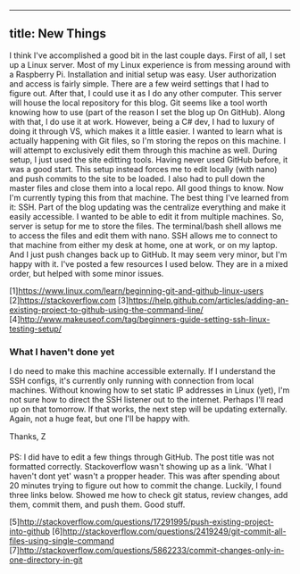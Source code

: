 
---
title: New Things
---

I think I've accomplished a good bit in the last couple days. First of all, I set up a Linux server. Most of my Linux experience is from messing around with a Raspberry Pi. Installation and initial setup was easy. User authorization and access is fairly simple. There are a few weird settings that I had to figure out. After that, I could use it as I do any other computer. This server will house the local repository for this blog. Git seems like a tool worth knowing how to use (part of the reason I set the blog up On GitHub). Along with that, I do use it at work. However, being a C# dev, I had to luxury of doing it through VS, which makes it a little easier. I wanted to learn what is actually happening with Git files, so I'm storing the repos on this machine. I will attempt to exclusively edit them through this machine as well. During setup, I just used the site editting tools. Having never used GitHub before, it was a good start. This setup instead forces me to edit locally (with nano) and push commits to the site to be loaded. I also had to pull down the master files and close them into a local repo. All good things to know. Now I'm currently typing this from that machine. The best thing I've learned from it: SSH. Part of the blog updating was the centralize everything and make it easily accessible. I wanted to be able to edit it from multiple machines. So, server is setup for me to store the files. The terminal/bash shell allows me to access the files and edit them with nano. SSH allows me to connect to that machine from either my desk at home, one at work, or on my laptop. And I just push changes back up to GitHub. It may seem very minor, but I'm happy with it. I've posted a few resources I used below. They are in a mixed order, but helped with some minor issues. 

[1]https://www.linux.com/learn/beginning-git-and-github-linux-users
[2]https://stackoverflow.com
[3]https://help.github.com/articles/adding-an-existing-project-to-github-using-the-command-line/
[4]http://www.makeuseof.com/tag/beginners-guide-setting-ssh-linux-testing-setup/

### What I haven't done yet

I do need to make this machine accessible externally. If I understand the SSH configs, it's currently only running with connection from local machines. Without knowing how to set static IP addresses in Linux (yet), I'm not sure how to direct the SSH listener out to the internet. Perhaps I'll read up on that tomorrow. If that works, the next step will be updating externally. Again, not a huge feat, but one I'll be happy with.

Thanks,
Z&#151;

PS: I did have to edit a few things through GitHub. The post title was not formatted correctly. Stackoverflow wasn't showing up as a link. 'What I haven't dont yet' wasn't a propper header. This was after spending about 20 minutes trying to figure out how to commit the change. Luckily, I found three links below. Showed me how to check git status, review changes, add them, commit them, and push them. Good stuff. 

[5]http://stackoverflow.com/questions/17291995/push-existing-project-into-github
[6]http://stackoverflow.com/questions/2419249/git-commit-all-files-using-single-command
[7]http://stackoverflow.com/questions/5862233/commit-changes-only-in-one-directory-in-git
